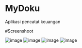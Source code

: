 # MyDoku

Aplikasi pencatat keuangan

#Screenshoot

![image](https://user-images.githubusercontent.com/53558289/220338479-a9da8488-80fc-47e1-a20c-cec3e69a7cf5.png)
![image](https://user-images.githubusercontent.com/53558289/220338507-6d9f82c2-9061-4a69-949c-a5190ff4e134.png)
![image](https://user-images.githubusercontent.com/53558289/220338527-085390dc-09c7-4e4c-9e41-1b54532c0dd3.png)
![image](https://user-images.githubusercontent.com/53558289/220338537-5053c577-c7b7-4a8f-9343-50643e032088.png)
